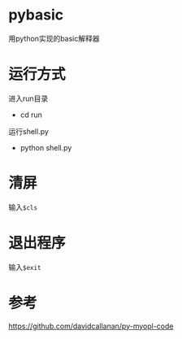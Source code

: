 # pybasic
用python实现的basic解释器

# 运行方式
进入run目录
- cd run

运行shell.py
- python shell.py

# 清屏
输入`$cls`

# 退出程序
输入`$exit`

# 参考
https://github.com/davidcallanan/py-myopl-code
